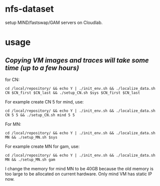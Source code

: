 # nfs-dataset
setup MIND/fastswap/GAM servers on Cloudlab.

# usage
## *Copying VM images and traces will take some time (up to a few hours)*

for CN:
```
cd /local/repository/ && echo Y | ./init_env.sh && ./localize_data.sh CN $CN_first $CN_last && ./setup_CN.sh $sys $CN_first $CN_last
```
For example create CN 5 for mind, use:
```
cd /local/repository/ && echo Y | ./init_env.sh && ./localize_data.sh CN 5 5 && ./setup_CN.sh mind 5 5
```

For MN:
```
cd /local/repository/ && echo Y | ./init_env.sh && ./localize_data.sh MN && ./setup_MN.sh $sys
```
For example create MN for gam, use:
```
cd /local/repository/ && echo Y | ./init_env.sh && ./localize_data.sh MN && ./setup_MN.sh gam
```

I change the memory for mind MN to be 40GB because the old memory is too large to be allocated on current hardware.
Only mind VM has static IP now.
